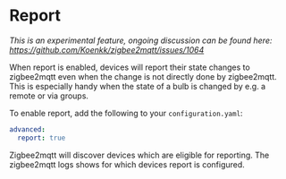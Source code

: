 ---
---
# Report
*This is an experimental feature, ongoing discussion can be found here: https://github.com/Koenkk/zigbee2mqtt/issues/1064*

When report is enabled, devices will report their state changes to zigbee2mqtt even when the change is not directly done by zigbee2mqtt. This is especially handy when the state of a bulb is changed by e.g. a remote or via groups.

To enable report, add the following to your `configuration.yaml`:

```yaml
advanced:
  report: true
```

Zigbee2mqtt will discover devices which are eligible for reporting. The zigbee2mqtt logs shows for which devices report is configured.